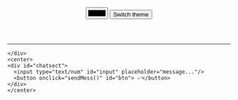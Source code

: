 <html lang="en">
<head>
  <meta charset="UTF-8">
  <meta name="viewport" content="width=device-width, initial-scale=1.0">
  <link rel="stylesheet" href="index.css">
  <script src="index.js"></script>
  <title>BOT</title>
</head>
<body id="bo">
  <header id="head">
  <input type="color" id="swi" placeholder="switch theme"/>
  <button id="b" onclick="switc()">Switch theme</button>
  </header>
<hr/>
	<div id="main">
	  
	</div>
	<center>
	<div id="chatsect">
	  <input type="text/num" id="input" placeholder="message..."/>
	  <button onclick="sendMess()" id="btn"> ✅</button>
	</div>
	</center>
</body>
</html>
